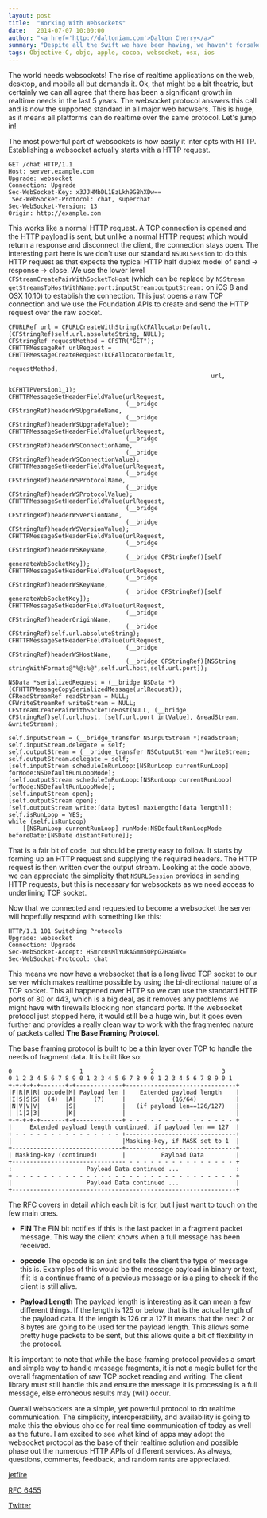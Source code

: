 ```yaml
---
layout: post
title:  "Working With Websockets"
date:   2014-07-07 10:00:00
author: "<a href='http://daltoniam.com'>Dalton Cherry</a>"
summary: "Despite all the Swift we have been having, we haven't forsaken Objective-C. This week we break down the websocket protocol by exploring the newest Objective-C websocket library, jetfire."
tags: Objective-C, objc, apple, cocoa, websocket, osx, ios
---
```


The world needs websockets! The rise of realtime applications on the web, desktop, and mobile all but demands it. Ok, that might be a bit theatric, but certainly we can all agree that there has been a significant growth in realtime needs in the last 5 years. The websocket protocol answers this call and is now the supported standard in all major web browsers. This is huge, as it means all platforms can do realtime over the same protocol. Let's jump in!

The most powerful part of websockets is how easily it inter opts with HTTP. Establishing a websocket actually starts with a HTTP request.

```
GET /chat HTTP/1.1
Host: server.example.com
Upgrade: websocket
Connection: Upgrade
Sec-WebSocket-Key: x3JJHMbDL1EzLkh9GBhXDw==
 Sec-WebSocket-Protocol: chat, superchat
Sec-WebSocket-Version: 13
Origin: http://example.com
```

This works like a normal HTTP request. A TCP connection is opened and the HTTP payload is sent, but unlike a normal HTTP request which would return a response and disconnect the client, the connection stays open. The interesting part here is we don't use our standard `NSURLSession` to do this HTTP request as that expects the typical HTTP half duplex model of send -> response -> close. We use the lower level `CFStreamCreatePairWithSocketToHost` (which can be replace by `NSStream getStreamsToHostWithName:port:inputStream:outputStream:` on iOS 8 and OSX 10.10) to establish the connection. This just opens a raw TCP connection and we use the Foundation APIs to create and send the HTTP request over the raw socket.

```objc
CFURLRef url = CFURLCreateWithString(kCFAllocatorDefault, (CFStringRef)self.url.absoluteString, NULL);
CFStringRef requestMethod = CFSTR("GET");
CFHTTPMessageRef urlRequest = CFHTTPMessageCreateRequest(kCFAllocatorDefault,
                                                         requestMethod,
                                                         url,
                                                         kCFHTTPVersion1_1);
CFHTTPMessageSetHeaderFieldValue(urlRequest,
                                 (__bridge CFStringRef)headerWSUpgradeName,
                                 (__bridge CFStringRef)headerWSUpgradeValue);
CFHTTPMessageSetHeaderFieldValue(urlRequest,
                                 (__bridge CFStringRef)headerWSConnectionName,
                                 (__bridge CFStringRef)headerWSConnectionValue);
CFHTTPMessageSetHeaderFieldValue(urlRequest,
                                 (__bridge CFStringRef)headerWSProtocolName,
                                 (__bridge CFStringRef)headerWSProtocolValue);
CFHTTPMessageSetHeaderFieldValue(urlRequest,
                                 (__bridge CFStringRef)headerWSVersionName,
                                 (__bridge CFStringRef)headerWSVersionValue);
CFHTTPMessageSetHeaderFieldValue(urlRequest,
                                 (__bridge CFStringRef)headerWSKeyName,
                                 (__bridge CFStringRef)[self generateWebSocketKey]);
CFHTTPMessageSetHeaderFieldValue(urlRequest,
                                 (__bridge CFStringRef)headerWSKeyName,
                                 (__bridge CFStringRef)[self generateWebSocketKey]);
CFHTTPMessageSetHeaderFieldValue(urlRequest,
                                 (__bridge CFStringRef)headerOriginName,
                                 (__bridge CFStringRef)self.url.absoluteString);
CFHTTPMessageSetHeaderFieldValue(urlRequest,
                                 (__bridge CFStringRef)headerWSHostName,
                                 (__bridge CFStringRef)[NSString stringWithFormat:@"%@:%@",self.url.host,self.url.port]);

NSData *serializedRequest = (__bridge NSData *)(CFHTTPMessageCopySerializedMessage(urlRequest));
CFReadStreamRef readStream = NULL;
CFWriteStreamRef writeStream = NULL;
CFStreamCreatePairWithSocketToHost(NULL, (__bridge CFStringRef)self.url.host, [self.url.port intValue], &readStream, &writeStream);

self.inputStream = (__bridge_transfer NSInputStream *)readStream;
self.inputStream.delegate = self;
self.outputStream = (__bridge_transfer NSOutputStream *)writeStream;
self.outputStream.delegate = self;
[self.inputStream scheduleInRunLoop:[NSRunLoop currentRunLoop] forMode:NSDefaultRunLoopMode];
[self.outputStream scheduleInRunLoop:[NSRunLoop currentRunLoop] forMode:NSDefaultRunLoopMode];
[self.inputStream open];
[self.outputStream open];
[self.outputStream write:[data bytes] maxLength:[data length]];
self.isRunLoop = YES;
while (self.isRunLoop)
    [[NSRunLoop currentRunLoop] runMode:NSDefaultRunLoopMode beforeDate:[NSDate distantFuture]];
```

That is a fair bit of code, but should be pretty easy to follow. It starts by forming up an HTTP request and supplying the required headers. The HTTP request is then written over the output stream. Looking at the code above, we can appreciate the simplicity that `NSURLSession` provides in sending HTTP requests, but this is necessary for websockets as we need access to underlining TCP socket.

Now that we connected and requested to become a websocket the server will hopefully respond with something like this:

```
HTTP/1.1 101 Switching Protocols
Upgrade: websocket
Connection: Upgrade
Sec-WebSocket-Accept: HSmrc0sMlYUkAGmm5OPpG2HaGWk=
Sec-WebSocket-Protocol: chat
```

This means we now have a websocket that is a long lived TCP socket to our server which makes realtime possible by using the bi-directional nature of a TCP socket. This all happened over HTTP so we can use the standard HTTP ports of 80 or 443, which is a big deal, as it removes any problems we might have with firewalls blocking non standard ports. If the websocket protocol just stopped here, it would still be a huge win, but it goes even further and provides a really clean way to work with the fragmented nature of packets called **The Base Framing Protocol**.


The base framing protocol is built to be a thin layer over TCP to handle the needs of fragment data. It is built like so:

```
0                   1                   2                   3
0 1 2 3 4 5 6 7 8 9 0 1 2 3 4 5 6 7 8 9 0 1 2 3 4 5 6 7 8 9 0 1
+-+-+-+-+-------+-+-------------+-------------------------------+
|F|R|R|R| opcode|M| Payload len |    Extended payload length    |
|I|S|S|S|  (4)  |A|     (7)     |             (16/64)           |
|N|V|V|V|       |S|             |   (if payload len==126/127)   |
| |1|2|3|       |K|             |                               |
+-+-+-+-+-------+-+-------------+ - - - - - - - - - - - - - - - +
|     Extended payload length continued, if payload len == 127  |
+ - - - - - - - - - - - - - - - +-------------------------------+
|                               |Masking-key, if MASK set to 1  |
+-------------------------------+-------------------------------+
| Masking-key (continued)       |          Payload Data         |
+-------------------------------- - - - - - - - - - - - - - - - +
:                     Payload Data continued ...                :
+ - - - - - - - - - - - - - - - - - - - - - - - - - - - - - - - +
|                     Payload Data continued ...                |
+---------------------------------------------------------------+
```

The RFC covers in detail which each bit is for, but I just want to touch on the few main ones.

- **FIN** The FIN bit notifies if this is the last packet in a fragment packet message. This way the client knows when a full message has been received.

- **opcode** The opcode is an `int` and tells the client the type of message this is. Examples of this would be the message payload in binary or text, if it is a continue frame of a previous message or is a ping to check if the client is still alive.

- **Payload Length** The payload length is interesting as it can mean a few different things. If the length is 125 or below, that is the actual length of the payload data. If the length is 126 or a 127 it means that the next 2 or 8 bytes are going to be used for the payload length. This allows some pretty huge packets to be sent, but this allows quite a bit of flexibility in the protocol.

It is important to note that while the base framing protocol provides a smart and simple way to handle message fragments, it is not a magic bullet for the overall fragmentation of raw TCP socket reading and writing. The client library must still handle this and ensure the message it is processing is a full message, else erroneous results may (will) occur.

Overall websockets are a simple, yet powerful protocol to do realtime communication. The simplicity, interoperability, and availability is going to make this the obvious choice for real time communication of today as well as the future. I am excited to see what kind of apps may adopt the websocket protocol as the base of their realtime solution and possible phase out the numerous HTTP APIs of different services. As always, questions, comments, feedback, and random rants are appreciated.

[jetfire](https://github.com/acmacalister/jetfire)

[RFC 6455](http://tools.ietf.org/html/rfc6455)

[Twitter](https://twitter.com/daltoniam)



